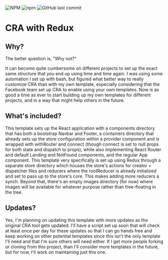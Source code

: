 ![NPM](https://img.shields.io/npm/l/cra-template-with-redux) ![npm](https://img.shields.io/npm/v/cra-template-with-redux) ![GitHub last commit](https://img.shields.io/github/last-commit/vanilla-unicorn/cra-template-with-redux)

# CRA with Redux

## Why?

The better question is, "Why not?"

It can become quite cumbersome on different projects to set up the exact same structure that you end up using time and time again. I was using some automation I set up with bash, but figured what better way to really customize CRA than with my own template, especially considering that the Facebook team set up CRA to enable using your own templates. Now is as good a time as ever to start building up my own templates for different projects, and in a way that might help others in the future.

## What's included?

This template sets up the React application with a components directory that has both a bootstrap Navbar and Footer, a containers directory that already sets up the store configuration within a provider component and is wrapped with withRouter and connect (though connect is set to null props for both state and dispatch to props), while also implementing React Router and default Landing and NotFound components, and the regular App component. This template very specifically is set up using Redux through a separate store directory which houses the store's actions for creator + dispatcher files and reducers where the rootReducer is already initialized and set to pass up to the store's core. This makes adding more reducers a synch. Beyond that, there's an empty images directory (for now) where images will be available for whatever purpose rather than free-floating in the tree.

## Updates?

Yes, I'm planning on updating this template with more updates as the original CRA tool gets updated. I'll have a script set up soon that will check at least once per day for these updates so that I can go hands free and keep working on other potential templates since this isn't the only template I'll need and that I'm sure others will need either. If I get more people forking or cloning from this project, than I'll consider more templates in the future, but for now, I'll work on maintaining just this one.
